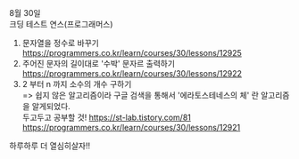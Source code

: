 8월 30일  
크딩 테스트 연스(프로그래머스)  
1. 문자열을 정수로 바꾸기  
https://programmers.co.kr/learn/courses/30/lessons/12925
2. 주어진 문자의 길이대로 '수박' 문자르 출력하기  
https://programmers.co.kr/learn/courses/30/lessons/12922  
3. 2 부터 n 까지 소수의 개수 구하기  
=> 쉽지 않은 알고리즘이라 구글 검색을 통해서 '에라토스테네스의 체' 란 알고리즘을 알게되었다.  
두고두고 공부할 것! https://st-lab.tistory.com/81  
https://programmers.co.kr/learn/courses/30/lessons/12921  

하루하루 더 열심히살자!!
